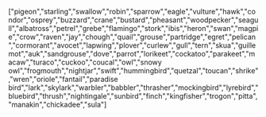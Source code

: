["pigeon","starling","swallow","robin","sparrow","eagle","vulture","hawk","condor","osprey","buzzard","crane","bustard","pheasant","woodpecker","seagull","albatross","petrel","grebe","flamingo","stork","ibis","heron","swan","magpie","crow","raven","jay","chough","quail","grouse","partridge","egret","pelican","cormorant","avocet","lapwing","plover","curlew","gull","tern","skua","guillemot","auk","sandgrouse","dove","parrot","lorikeet","cockatoo","parakeet","macaw","turaco","cuckoo","coucal","owl","snowy owl","frogmouth","nightjar","swift","hummingbird","quetzal","toucan","shrike","wren","oriole","fantail","paradise bird","lark","skylark","warbler","babbler","thrasher","mockingbird","lyrebird","bluebird","thrush","nightingale","sunbird","finch","kingfisher","trogon","pitta","manakin","chickadee","sula"]